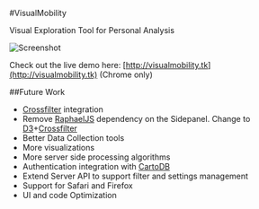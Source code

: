 #VisualMobility

Visual Exploration Tool for Personal Analysis

![Screenshot](https://raw.github.com/ffleandro/VisualMobility/master/README/screenshot.png)

Check out the live demo here:
[http://visualmobility.tk](http://visualmobility.tk) (Chrome only)

##Future Work

 * [Crossfilter](http://square.github.com/crossfilter/) integration
 * Remove [RaphaelJS](http://raphaeljs.com/) dependency on the Sidepanel. Change to [D3](http://d3js.org)+[Crossfilter](http://square.github.com/crossfilter/)
 * Better Data Collection tools
 * More visualizations
 * More server side processing algorithms
 * Authentication integration with [CartoDB](http://cartodb.com/)
 * Extend Server API to support filter and settings management
 * Support for Safari and Firefox
 * UI and code Optimization

